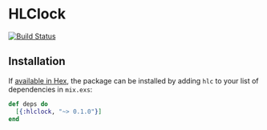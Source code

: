 # HLClock

[![Build Status](https://travis-ci.org/tonic-sys/hlclock.svg?branch=master)](https://travis-ci.org/toniqsystems/hlclock)

## Installation

If [available in Hex](https://hex.pm/docs/publish), the package can be installed
by adding `hlc` to your list of dependencies in `mix.exs`:

```elixir
def deps do
  [{:hlclock, "~> 0.1.0"}]
end
```

